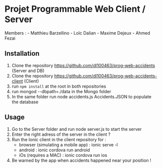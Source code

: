 # Projet Programmable Web Client / Server

Members :
	- Matthieu Barzellino
	- Loïc Dalian
	- Maxime Dejeux
	- Ahmed Fezai

## Installation

1. Clone the repository https://github.com/dl100463/prog-web-accidents (Server and DB)
2. Clone the repository https://github.com/dl100463/prog-web-accidents-client (Client)
3. run `npm install` at the root in both repositories
4. run mongod --dbpath=./data in the Mongo folder
5. In the same folder run node accidents.js Accidents.JSON to populate the database

## Usage 

1. Go to the Server folder and run node server.js to start the server
2. Enter the right adress of the server in the client ?
3. Run the Ionic client in the client repository for :
	- browser (simulating a mobile app) : ionic serve -l
	- android : ionic cordova run android
	- iOs (requires a MAC) : ionic cordova run ios
4. Be warned by the app when accidents happened near your position !
